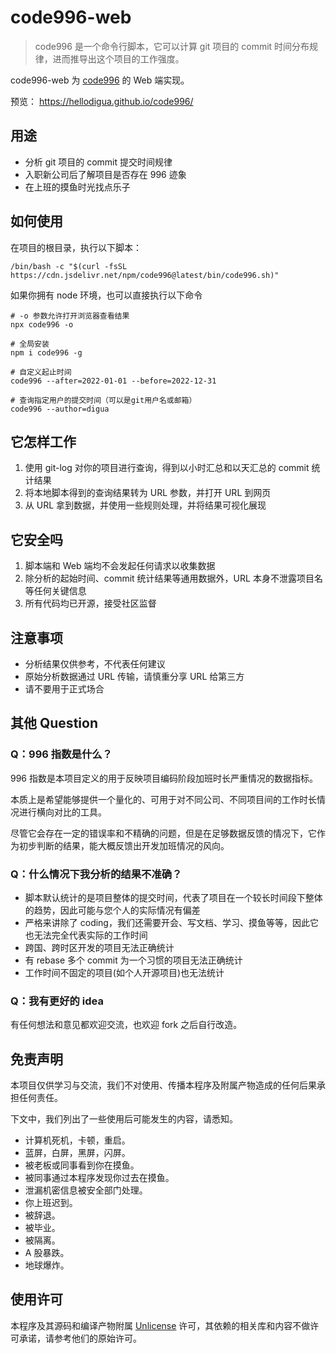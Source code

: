 # code996-web

> code996 是一个命令行脚本，它可以计算 git 项目的 commit 时间分布规律，进而推导出这个项目的工作强度。

code996-web 为 [code996](https://github.com/hellodigua/code996) 的 Web 端实现。

预览： https://hellodigua.github.io/code996/

## 用途

- 分析 git 项目的 commit 提交时间规律
- 入职新公司后了解项目是否存在 996 迹象
- 在上班的摸鱼时光找点乐子

## 如何使用

在项目的根目录，执行以下脚本：

```
/bin/bash -c "$(curl -fsSL https://cdn.jsdelivr.net/npm/code996@latest/bin/code996.sh)"
```

如果你拥有 node 环境，也可以直接执行以下命令

```
# -o 参数允许打开浏览器查看结果
npx code996 -o

# 全局安装
npm i code996 -g

# 自定义起止时间
code996 --after=2022-01-01 --before=2022-12-31

# 查询指定用户的提交时间（可以是git用户名或邮箱）
code996 --author=digua
```

## 它怎样工作

1. 使用 git-log 对你的项目进行查询，得到以小时汇总和以天汇总的 commit 统计结果
2. 将本地脚本得到的查询结果转为 URL 参数，并打开 URL 到网页
3. 从 URL 拿到数据，并使用一些规则处理，并将结果可视化展现

## 它安全吗

1. 脚本端和 Web 端均不会发起任何请求以收集数据
2. 除分析的起始时间、commit 统计结果等通用数据外，URL 本身不泄露项目名等任何关键信息
3. 所有代码均已开源，接受社区监督

## 注意事项

- 分析结果仅供参考，不代表任何建议
- 原始分析数据通过 URL 传输，请慎重分享 URL 给第三方
- 请不要用于正式场合

## 其他 Question

### Q：996 指数是什么？

996 指数是本项目定义的用于反映项目编码阶段加班时长严重情况的数据指标。

本质上是希望能够提供一个量化的、可用于对不同公司、不同项目间的工作时长情况进行横向对比的工具。

尽管它会存在一定的错误率和不精确的问题，但是在足够数据反馈的情况下，它作为初步判断的结果，能大概反馈出开发加班情况的风向。

### Q：什么情况下我分析的结果不准确？

- 脚本默认统计的是项目整体的提交时间，代表了项目在一个较长时间段下整体的趋势，因此可能与您个人的实际情况有偏差
- 严格来讲除了 coding，我们还需要开会、写文档、学习、摸鱼等等，因此它也无法完全代表实际的工作时间
- 跨国、跨时区开发的项目无法正确统计
- 有 rebase 多个 commit 为一个习惯的项目无法正确统计
- 工作时间不固定的项目(如个人开源项目)也无法统计

### Q：我有更好的 idea

有任何想法和意见都欢迎交流，也欢迎 fork 之后自行改造。

## 免责声明

本项目仅供学习与交流，我们不对使用、传播本程序及附属产物造成的任何后果承担任何责任。

下文中，我们列出了一些使用后可能发生的内容，请悉知。

- 计算机死机，卡顿，重启。
- 蓝屏，白屏，黑屏，闪屏。
- 被老板或同事看到你在摸鱼。
- 被同事通过本程序发现你过去在摸鱼。
- 泄漏机密信息被安全部门处理。
- 你上班迟到。
- 被辞退。
- 被毕业。
- 被隔离。
- A 股暴跌。
- 地球爆炸。

## 使用许可

本程序及其源码和编译产物附属 [Unlicense](LICENSE) 许可，其依赖的相关库和内容不做许可承诺，请参考他们的原始许可。
